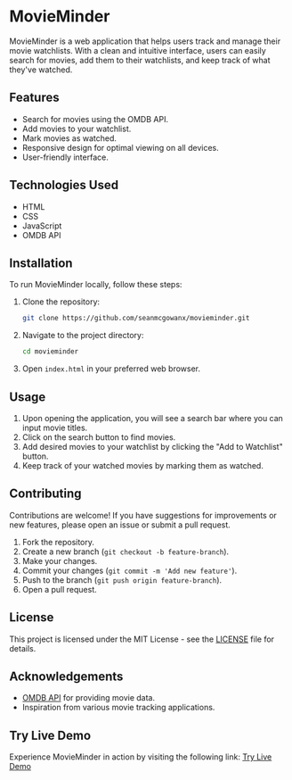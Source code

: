 
# MovieMinder

MovieMinder is a web application that helps users track and manage their movie watchlists. With a clean and intuitive interface, users can easily search for movies, add them to their watchlists, and keep track of what they've watched.

## Features

- Search for movies using the OMDB API.
- Add movies to your watchlist.
- Mark movies as watched.
- Responsive design for optimal viewing on all devices.
- User-friendly interface.

## Technologies Used

- HTML
- CSS
- JavaScript
- OMDB API

## Installation

To run MovieMinder locally, follow these steps:

1. Clone the repository:

   ```bash
   git clone https://github.com/seanmcgowanx/movieminder.git
   ```

2. Navigate to the project directory:

   ```bash
   cd movieminder
   ```

3. Open `index.html` in your preferred web browser.

## Usage

1. Upon opening the application, you will see a search bar where you can input movie titles.
2. Click on the search button to find movies.
3. Add desired movies to your watchlist by clicking the "Add to Watchlist" button.
4. Keep track of your watched movies by marking them as watched.

## Contributing

Contributions are welcome! If you have suggestions for improvements or new features, please open an issue or submit a pull request.

1. Fork the repository.
2. Create a new branch (`git checkout -b feature-branch`).
3. Make your changes.
4. Commit your changes (`git commit -m 'Add new feature'`).
5. Push to the branch (`git push origin feature-branch`).
6. Open a pull request.

## License

This project is licensed under the MIT License - see the [LICENSE](LICENSE) file for details.

## Acknowledgements

- [OMDB API](http://www.omdbapi.com/) for providing movie data.
- Inspiration from various movie tracking applications.

## Try Live Demo

Experience MovieMinder in action by visiting the following link: [Try Live Demo](https://moviee-minderr.netlify.app)
